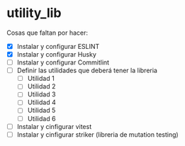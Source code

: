 # utility_lib

Cosas que faltan por hacer:

- [x] Instalar y configurar ESLINT
- [x] Instalar y configurar Husky
- [ ] Instalar y configurar Commitlint
- [ ] Definir las utilidades que deberá tener la libreria
    - [ ] Utilidad 1
    - [ ] Utilidad 2
    - [ ] Utilidad 3
    - [ ] Utilidad 4
    - [ ] Utilidad 5
    - [ ] Utilidad 6
- [ ] Instalar y cinfigurar vitest
- [ ] Instalar y cinfigurar striker (libreria de mutation testing)
